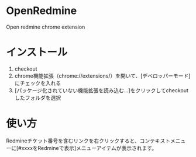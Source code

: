 # OpenRedmine
Open redmine chrome extension

# インストール
1. checkout
2. chrome機能拡張（chrome://extensions/）を開いて、[デベロッパーモード]にチェックを入れる
3. [パッケージ化されていない機能拡張を読み込む...]をクリックしてcheckoutしたフォルダを選択

# 使い方
Redmineチケット番号を含むリンクを右クリックすると、コンテキストメニューに[#xxxxをRedmineで表示]メニューアイテムが表示されます。
